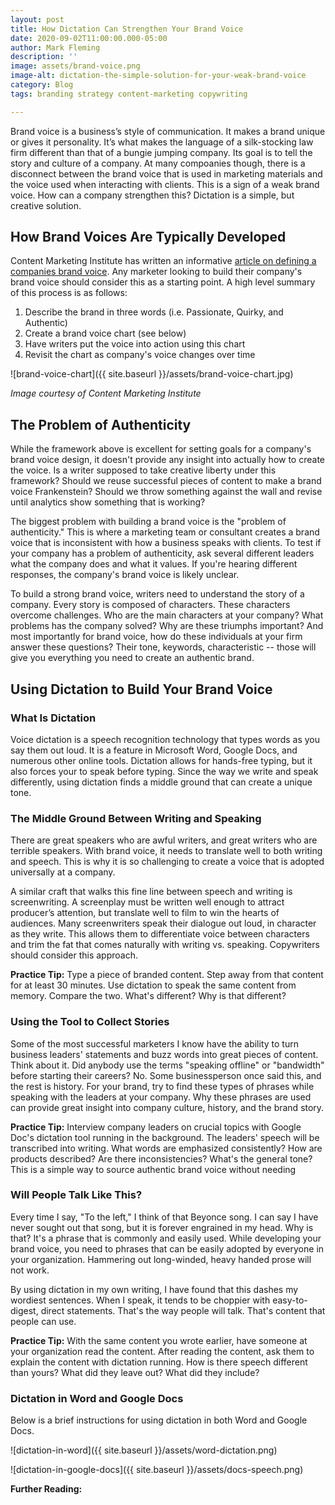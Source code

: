 ```yaml
---
layout: post
title: How Dictation Can Strengthen Your Brand Voice
date: 2020-09-02T11:00:00.000-05:00
author: Mark Fleming
description: ''
image: assets/brand-voice.png
image-alt: dictation-the-simple-solution-for-your-weak-brand-voice
category: Blog
tags: branding strategy content-marketing copywriting

---
```

Brand voice is a business’s style of communication. It makes a brand unique or gives it personality. It’s what makes the language of a silk-stocking law firm different than that of a bungie jumping company. Its goal is to tell the story and culture of a company. At many compoanies though, there is a disconnect between the brand voice that is used in marketing materials and the voice used when interacting with clients. This is a sign of a weak brand voice. How can a company strengthen this? Dictation is a simple, but creative solution. 

## How Brand Voices Are Typically Developed

Content Marketing Institute has written an informative [article on defining a companies brand voice](https://contentmarketinginstitute.com/2015/10/define-brand-voice/). Any marketer looking to build their company's brand voice should consider this as a starting point. A high level summary of this process is as follows:

1. Describe the brand in three words (i.e. Passionate, Quirky, and Authentic)
2. Create a brand voice chart (see below)
3. Have writers put the voice into action using this chart
4. Revisit the chart as company's voice changes over time

![brand-voice-chart]({{ site.baseurl }}/assets/brand-voice-chart.jpg)

_Image courtesy of Content Marketing Institute_

## The Problem of Authenticity

While the framework above is excellent for setting goals for a company's brand voice design, it doesn't provide any insight into actually how to create the voice. Is a writer supposed to take creative liberty under this framework? Should we reuse successful pieces of content to make a brand voice Frankenstein? Should we throw something against the wall and revise until analytics show something that is working?

The biggest problem with building a brand voice is the "problem of authenticity." This is where a marketing team or consultant creates a brand voice that is inconsistent with how a business speaks with clients. To test if your company has a problem of authenticity, ask several different leaders what the company does and what it values. If you're hearing different responses, the company's brand voice is likely unclear.

To build a strong brand voice, writers need to understand the story of a company. Every story is composed of characters. These characters overcome challenges. Who are the main characters at your company? What problems has the company solved? Why are these triumphs important? And most importantly for brand voice, how do these individuals at your firm answer these questions? Their tone, keywords, characteristic -- those will give you everything you need to create an authentic brand.

## Using Dictation to Build Your Brand Voice

### What Is Dictation

Voice dictation is a speech recognition technology that types words as you say them out loud. It is a feature in Microsoft Word, Google Docs, and numerous other online tools. Dictation allows for hands-free typing, but it also forces your to speak before typing. Since the way we write and speak differently, using dictation finds a middle ground that can create a unique tone.

### The Middle Ground Between Writing and Speaking

There are great speakers who are awful writers, and great writers who are terrible speakers. With brand voice, it needs to translate well to both writing and speech. This is why it is so challenging to create a voice that is adopted universally at a company.

A similar craft that walks this fine line between speech and writing is screenwriting. A screenplay must be written well enough to attract producer’s attention, but translate well to film to win the hearts of audiences. Many screenwriters speak their dialogue out loud, in character as they write. This allows them to differentiate voice between characters and trim the fat that comes naturally with writing vs. speaking. Copywriters should consider this approach.

**Practice Tip:** Type a piece of branded content. Step away from that content for at least 30 minutes. Use dictation to speak the same content from memory. Compare the two. What's different? Why is that different?

### Using the Tool to Collect Stories

Some of the most successful marketers I know have the ability to turn business leaders' statements and buzz words into great pieces of content. Think about it. Did anybody use the terms "speaking offline" or "bandwidth" before starting their careers? No. Some businessperson once said this, and the rest is history. For your brand, try to find these types of phrases while speaking with the leaders at your company. Why these phrases are used can provide great insight into company culture, history, and the brand story.

**Practice Tip:** Interview company leaders on crucial topics with Google Doc's dictation tool running in the background. The leaders' speech will be transcribed into writing. What words are emphasized consistently? How are products described? Are there inconsistencies? What's the general tone? This is a simple way to source authentic brand voice without needing

### Will People Talk Like This?

Every time I say, "To the left," I think of that Beyonce song. I can say I have never sought out that song, but it is forever engrained in my head. Why is that? It's a phrase that is commonly and easily used. While developing your brand voice, you need to phrases that can be easily adopted by everyone in your organization. Hammering out long-winded, heavy handed prose will not work.

By using dictation in my own writing, I have found that this dashes my wordiest sentences. When I speak, it tends to be choppier with easy-to-digest, direct statements. That's the way people will talk. That's content that people can use.

**Practice Tip:** With the same content you wrote earlier, have someone at your organization read the content. After reading the content, ask them to explain the content with dictation running. How is there speech different than yours? What did they leave out? What did they include?

### Dictation in Word and Google Docs

Below is a brief instructions for using dictation in both Word and Google Docs.

![dictation-in-word]({{ site.baseurl }}/assets/word-dictation.png)

![dictation-in-google-docs]({{ site.baseurl }}/assets/docs-speech.png)

**Further Reading:**